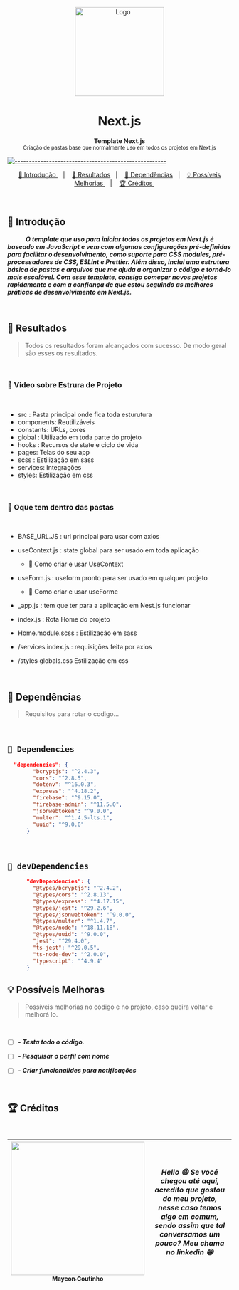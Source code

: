 <p align="center">
  <img src="https://user-images.githubusercontent.com/60453269/232794759-ee78cea3-c5e1-4c30-b81f-b28fc9ff5e04.png" alt="Logo" width="200" height="200" />
</p>

<h1 align="center"> Next.js </h1>

<p align="center">
  <b> Template Next.js </b></br>
  <sub> Criação de pastas base que normalmente uso em todos os projetos em Next.js
  <sub>
</p>


[![-----------------------------------------------------](https://raw.githubusercontent.com/andreasbm/readme/master/assets/lines/colored.png)](#table-of-contents)

<p align="center">
  <a href="#Introdução"> 🧩 Introdução </a>&nbsp;&nbsp;&nbsp;|&nbsp;&nbsp;&nbsp;
  <a href="#Resultados"> 🚀 Resultados</a>&nbsp;&nbsp;&nbsp;|&nbsp;&nbsp;&nbsp;
  <a href="#Dependências"> 🧪 Dependências</a>&nbsp;&nbsp;&nbsp;|&nbsp;&nbsp;&nbsp;
  <a href="#Ideias">💡 Possíveis Melhorias </a>&nbsp;&nbsp;&nbsp;|&nbsp;&nbsp;&nbsp;
  <a href="#Creditos"> 🏆 Créditos </a>&nbsp;&nbsp;&nbsp;&nbsp;&nbsp;&nbsp;
</p>

<br/>

<a id="Introdução"></a>
## 🧩 Introdução 

  ***⠀⠀⠀⠀O template que uso para iniciar todos os projetos em Next.js é baseado em JavaScript e vem com algumas configurações pré-definidas para facilitar o desenvolvimento, como suporte para CSS modules, pré-processadores de CSS, ESLint e Prettier. Além disso, inclui uma estrutura básica de pastas e arquivos que me ajuda a organizar o código e torná-lo mais escalável. Com esse template, consigo começar novos projetos rapidamente e com a confiança de que estou seguindo as melhores práticas de desenvolvimento em Next.js.***

<br/>


<a id="Resultados"></a>
## 🚀 Resultados 
  > Todos os resultados foram alcançados com sucesso. De modo geral são esses os resultados. 

<br/>

### 🎥 Video sobre Estrura de Projeto

<br/>

- src : Pasta principal onde fica toda esturutura
- components: Reutilizáveis
- constants: URLs, cores
- global : Utilizado em toda parte do projeto
- hooks : Recursos de state e ciclo de vida
- pages: Telas do seu app
- scss : Estilização em sass
- services: Integrações
- styles: Estilização em css

<br/>

### 📂 Oque tem dentro das pastas

<br/>

- BASE_URL.JS : url principal para usar com axios
- useContext.js : state global para ser usado em toda aplicação
  - 🎥 Como criar e usar UseContext
- useForm.js : useform pronto para ser usado em qualquer projeto
  - 🎥 Como criar e usar useForme
- _app.js : tem que ter para a aplicação em Nest.js funcionar

- index.js : Rota Home do projeto

- Home.module.scss : Estilização em sass

- /services index.js : requisições feita por axios

- /styles globals.css Estilização em css

<br/>


<a id="Dependências"></a>
## 🧪 Dependências
> Requisitos para rotar o codigo...

<br/>

## `📖 Dependencies` 

```JSON
  "dependencies": {
        "bcryptjs": "^2.4.3",
        "cors": "^2.8.5",
        "dotenv": "^16.0.3",
        "express": "^4.18.2",
        "firebase": "^9.15.0",
        "firebase-admin": "^11.5.0",
        "jsonwebtoken": "^9.0.0",
        "multer": "^1.4.5-lts.1",
        "uuid": "^9.0.0"
      }

```

<br /> 

## `📖 devDependencies` 


```JSON
      "devDependencies": {
        "@types/bcryptjs": "^2.4.2",
        "@types/cors": "^2.8.13",
        "@types/express": "^4.17.15",
        "@types/jest": "^29.2.6",
        "@types/jsonwebtoken": "^9.0.0",
        "@types/multer": "^1.4.7",
        "@types/node": "^18.11.18",
        "@types/uuid": "^9.0.0",
        "jest": "^29.4.0",
        "ts-jest": "^29.0.5",
        "ts-node-dev": "^2.0.0",
        "typescript": "^4.9.4"
      }

```


<a id="Ideias"></a>
## 💡 Possíveis Melhoras
> Possíveis melhorias no código e no projeto, caso queira voltar e melhorá lo.

<br />

- [ ] ***- Testa todo o código.*** 
- [ ] ***- Pesquisar o perfil com nome*** 
- [ ] ***- Criar funcionalides para notificações*** 



<br /> 

<a id="Creditos"></a>
## 🏆 Créditos

<br />

<div > 

| [<img src="https://user-images.githubusercontent.com/60453269/217899761-dc2d4e4b-3336-419d-9076-79304290aa0a.png" width=300><br><sub> Maycon Coutinho </sub>](https://www.linkedin.com/in/maycon-coutinho/) | ***Hello 😃 Se você chegou até aqui, acredito que gostou do meu projeto, nesse caso temos algo em comum, sendo assim que tal conversamos um pouco? Meu chama no linkedin 😁*** | 
|---|---|


</div> 
